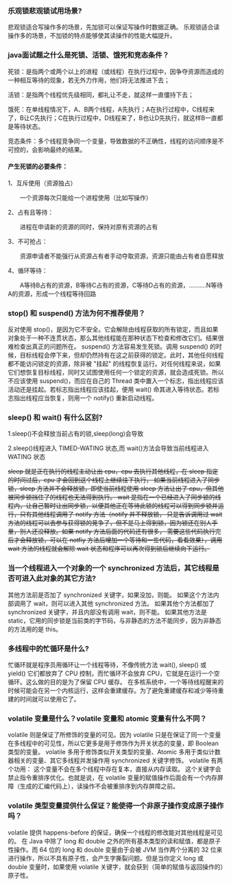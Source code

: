 ### 乐观锁悲观锁试用场景?

悲观锁适合写操作多的场景，先加锁可以保证写操作时数据正确。
乐观锁适合读操作多的场景，不加锁的特点能够使其读操作的性能大幅提升。

### java面试题之什么是死锁、活锁、饿死和竞态条件？

死锁：是指两个或两个以上的进程（或线程）在执行过程中，因争夺资源而造成的一种相互等待的现象，若无外力作用，他们将无法推进下去；

活锁：是指两个线程优先级相同，都礼让不走，就这样一直僵持下去；

饿死：在单线程情况下，A、B两个线程，A先执行；A在执行过程中，C线程来了，B让C先执行；C在执行过程中，D线程来了，B也让D先执行，就这样B一直都是等待状态。

竞态条件：多个线程竞争同一个变量，导致数据的不正确性，线程的访问顺序是不可控的，会影响最终的结果。

#### 产生死锁的必要条件：

1、互斥使用（资源独占）

　　一个资源每次只能给一个进程使用（比如写操作）

2、占有且等待：

　　进程在申请新的资源的同时，保持对原有资源的占有

3、不可抢占：

　　资源申请者不能强行从资源占有者手动夺取资源，资源只能由占有者自愿释放

4、循环等待：

　　A等待B占有的资源，B等待C占有的资源，C等待D占有的资源，..........N等待A的资源，形成一个线程等待回路

### stop() 和 suspend() 方法为何不推荐使用？
反对使用 stop()，是因为它不安全。它会解除由线程获取的所有锁定，而且如果对象处于一种不连贯状态，那么其他线程能在那种状态下检查和修改它们。结果很难检查出真正的问题所在。
suspend() 方法容易发生死锁。调用 suspend() 的时候，目标线程会停下来，但却仍然持有在这之前获得的锁定。此时，其他任何线程都不能访问锁定的资源，除非被 "挂起" 的线程恢复运行。对任何线程来说，如果它们想恢复目标线程，同时又试图使用任何一个锁定的资源，就会造成死锁。所以不应该使用 suspend()，而应在自己的 Thread 类中置入一个标志，指出线程应该活动还是挂起。若标志指出线程应该挂起，便用 wait() 命其进入等待状态。若标志指出线程应当恢复，则用一个 notify() 重新启动线程。

### sleep() 和 wait() 有什么区别?
1.sleep()不会释放当前占有的锁,sleep(long)会导致

2.sleep()线程进入 TIMED-WATING 状态,而 wait()方法会导致当前线程进入 WATING 状态

~~sleep 就是正在执行的线程主动让出 cpu，cpu 去执行其他线程，在 sleep 指定的时间过后，cpu 才会回到这个线程上继续往下执行，
如果当前线程进入了同步锁，sleep 方法并不会释放锁，即使当前线程使用 sleep 方法让出了 cpu，但其他被同步锁挡住了的线程也无法得到执行。
wait 是指在一个已经进入了同步锁的线程内，让自己暂时让出同步锁，以便其他正在等待此锁的线程可以得到同步锁并运行，只有其他线程调用了 notify 方法（notify 并不释放锁，
只是告诉调用过 wait 方法的线程可以去参与获得锁的竞争了，但不是马上得到锁，因为锁还在别人手里，别人还没释放。如果 notify 方法后面的代码还有很多，
需要这些代码执行完后才会释放锁，可以在 notfiy 方法后增加一个等待和一些代码，看看效果），调用 wait 方法的线程就会解除 wait 状态和程序可以再次得到锁后继续向下运行。~~

### 当一个线程进入一个对象的一个 synchronized 方法后，其它线程是否可进入此对象的其它方法?
其他方法前是否加了 synchronized 关键字，如果没加，则能。
如果这个方法内部调用了 wait，则可以进入其他 synchronized 方法。
如果其他个方法都加了 synchronized 关键字，并且内部没有调用 wait，则不能。
如果其他方法是 static，它用的同步锁是当前类的字节码，与非静态的方法不能同步，因为非静态的方法用的是 this。

### 多线程中的忙循环是什么?
忙循环就是程序员用循环让一个线程等待，不像传统方法 wait(), sleep() 或 yield() 它们都放弃了 CPU 控制，而忙循环不会放弃 CPU，它就是在运行一个空循环。这么做的目的是为了保留 CPU 缓存。
在多核系统中，一个等待线程醒来的时候可能会在另一个内核运行，这样会重建缓存。为了避免重建缓存和减少等待重建的时间就可以使用它了。

### volatile 变量是什么？volatile 变量和 atomic 变量有什么不同？
volatile 则是保证了所修饰的变量的可见。因为 volatile 只是在保证了同一个变量在多线程中的可见性，所以它更多是用于修饰作为开关状态的变量，即 Boolean 类型的变量。
volatile 多用于修饰类似开关类型的变量、Atomic 多用于类似计数器相关的变量、其它多线程并发操作用 synchronized 关键字修饰。
volatile 有两个功用：
这个变量不会在多个线程中存在复本，直接从内存读取。
这个关键字会禁止指令重排序优化。也就是说，在 volatile 变量的赋值操作后面会有一个内存屏障（生成的汇编代码上），读操作不会被重排序到内存屏障之前。

### volatile 类型变量提供什么保证？能使得一个非原子操作变成原子操作吗？
volatile 提供 happens-before 的保证，确保一个线程的修改能对其他线程是可见的。
在 Java 中除了 long 和 double 之外的所有基本类型的读和赋值，都是原子性操作。而 64 位的 long 和 double 变量由于会被 JVM 当作两个分离的 32 位来进行操作，所以不具有原子性，会产生字撕裂问题。但是当你定义 long 或 double 变量时，如果使用 volatile 关键字，就会获到（简单的赋值与返回操作的）原子性。
